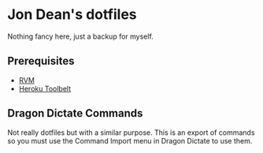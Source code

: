 # Jon Dean's dotfiles

Nothing fancy here, just a backup for myself.

## Prerequisites

- [RVM](https://rvm.io/rvm/install)
- [Heroku Toolbelt](https://toolbelt.heroku.com/)

## Dragon Dictate Commands

Not really dotfiles but with a similar purpose. This is an export of commands so you must use the Command Import menu in Dragon Dictate to use them.
